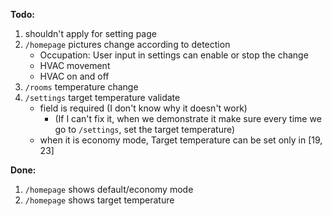**Todo:**
1. <!-- <meta http-equiv="refresh" content="1"> --> shouldn't apply for setting page
2. `/homepage` pictures change according to detection
    - Occupation: User input in settings can enable or stop the change
    - HVAC movement
    - HVAC on and off
3. `/rooms` temperature change
4. `/settings` target temperature validate
    - field is required (I don't know why it doesn't work) 
        - (If I can't fix it, when we demonstrate it make sure every time we go to `/settings`, set the target temperature)
    - when it is economy mode, Target temperature can be set only in [19, 23]

**Done:**
1. `/homepage` shows default/economy mode
2. `/homepage` shows target temperature